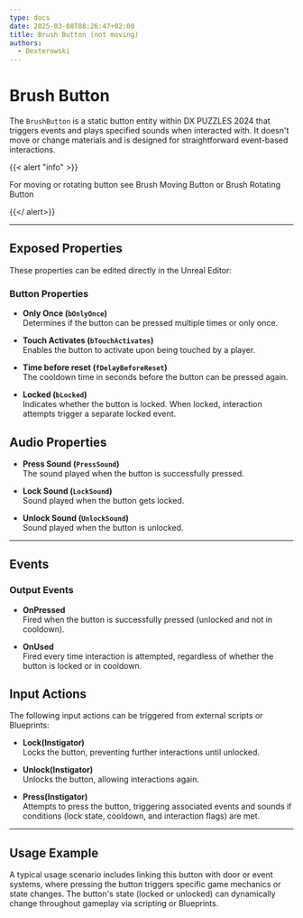 ```yaml
---
type: docs
date: 2025-03-08T08:26:47+02:00
title: Brush Button (not moving)
authors:
  - Dexterowski
---
```


# Brush Button

The `BrushButton` is a static button entity within DX PUZZLES 2024 that triggers events and plays specified sounds when interacted with. It doesn't move or change materials and is designed for straightforward event-based interactions.

{{< alert "info" >}}

For moving or rotating button see Brush Moving Button or Brush Rotating Button

{{</ alert>}}

---
## Exposed Properties

These properties can be edited directly in the Unreal Editor:


### Button Properties

- **Only Once (`bOnlyOnce`)**  
  Determines if the button can be pressed multiple times or only once.

- **Touch Activates (`bTouchActivates`)**  
  Enables the button to activate upon being touched by a player.

- **Time before reset (`fDelayBeforeReset`)**  
  The cooldown time in seconds before the button can be pressed again.

- **Locked (`bLocked`)**  
  Indicates whether the button is locked. When locked, interaction attempts trigger a separate locked event.

## Audio Properties

- **Press Sound (`PressSound`)**  
  The sound played when the button is successfully pressed.

- **Lock Sound (`LockSound`)**  
  Sound played when the button gets locked.

- **Unlock Sound (`UnlockSound`)**  
  Sound played when the button is unlocked.

---
## Events

### Output Events

- **OnPressed**  
  Fired when the button is successfully pressed (unlocked and not in cooldown).

- **OnUsed**  
  Fired every time interaction is attempted, regardless of whether the button is locked or in cooldown.

## Input Actions

The following input actions can be triggered from external scripts or Blueprints:

- **Lock(Instigator)**  
  Locks the button, preventing further interactions until unlocked.

- **Unlock(Instigator)**  
  Unlocks the button, allowing interactions again.

- **Press(Instigator)**  
  Attempts to press the button, triggering associated events and sounds if conditions (lock state, cooldown, and interaction flags) are met.

---

## Usage Example

A typical usage scenario includes linking this button with door or event systems, where pressing the button triggers specific game mechanics or state changes. The button's state (locked or unlocked) can dynamically change throughout gameplay via scripting or Blueprints.